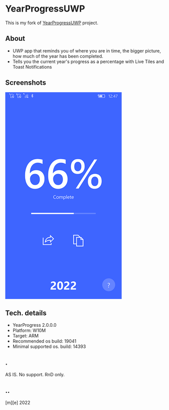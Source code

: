 # YearProgressUWP

This is my fork of [YearProgressUWP](https://github.com/colinkiama/YearProgressUWP/) project.


## About

- UWP app that reminds you of where you are in time, the bigger picture, how much of the year has been completed.
- Tells you the current year's progress as a percentage with Live Tiles and Toast Notifications 


## Screenshots

![Screenshot 1](Images/shot1.png)


## Tech. details

- YearProgress 2.0.0.0
- Platform: W10M
- Target: ARM
- Recommended os build: 19041
- Minimal supported os. build: 14393

## .

AS IS. No support. RnD only.


## ..

[m][e] 2022